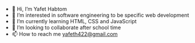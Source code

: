 - 👋 Hi, I’m Yafet Habtom
- 👀 I’m interested in software engineering to be specific web development 
- 🌱 I’m currently learning HTML, CSS and JavaScript 
- 💞️ I’m looking to collaborate  after school time 
- 📫 How to reach me yafeth422@gmail.com
  

<!---
Yafet-Habtom/Yafet-Habtom is a ✨ special ✨ repository because its `README.md` (this file) appears on your GitHub profile.
You can click the Preview link to take a look at your changes.
--->
